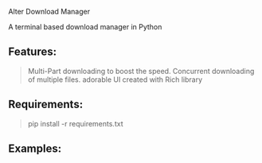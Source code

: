 Alter Download Manager

A terminal based download manager in Python

## Features:
> Multi-Part downloading to boost the speed.
> Concurrent downloading of multiple files.
> adorable UI created with Rich library


## Requirements:
> pip install -r requirements.txt


## Examples:
> 